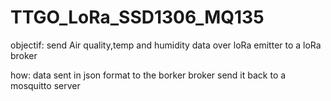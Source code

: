 # TTGO_LoRa_SSD1306_MQ135

objectif:
send Air quality,temp and humidity data over loRa emitter to a loRa broker


how:
data sent in json format to the borker 
broker send it back to a mosquitto server 

